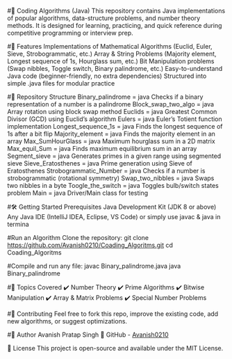 #📘 Coding Algorithms (Java)
This repository contains Java implementations of popular algorithms, data-structure problems, and number theory methods.
It is designed for learning, practicing, and quick reference during competitive programming or interview prep.


#🚀 Features
Implementations of Mathematical Algorithms (Euclid, Euler, Sieve, Strobogrammatic, etc.)
Array & String Problems (Majority element, Longest sequence of 1s, Hourglass sum, etc.)
Bit Manipulation problems (Swap nibbles, Toggle switch, Binary palindrome, etc.)
Easy-to-understand Java code (beginner-friendly, no extra dependencies)
Structured into simple .java files for modular practice

#📂 Repository Structure
Binary_palindrome = java	Checks if a binary representation of a number is a palindrome
Block_swap_two_algo = java	Array rotation using block swap method
Euclids = java	Greatest Common Divisor (GCD) using Euclid’s algorithm
Eulers = java	Euler’s Totient function implementation
Longest_sequence_1s = java	Finds the longest sequence of 1s after a bit flip
Majority_element = java	Finds the majority element in an array
Max_SumHourGlass = java	Maximum hourglass sum in a 2D matrix
Max_equil_Sum = java	Finds maximum equilibrium sum in an array
Segment_sieve = java	Generates primes in a given range using segmented sieve
Sieve_Eratosthenes = java	Prime generation using Sieve of Eratosthenes
Strobogrammatic_Number = java	Checks if a number is strobogrammatic (rotational symmetry)
Swap_two_nibbles = java	Swaps two nibbles in a byte
Toogle_the_switch = java	Toggles bulb/switch states problem
Main = java	Driver/Main class for testing

#🛠️ Getting Started
Prerequisites
Java Development Kit (JDK 8 or above)
Any Java IDE (IntelliJ IDEA, Eclipse, VS Code) or simply use javac & java in termina

#Run an Algorithm
Clone the repository:
  git clone https://github.com/Avanish0210/Coading_Algoritms.git
  cd Coading_Algoritms

#Compile and run any file:
  javac Binary_palindrome.java
  java Binary_palindrome

#📖 Topics Covered
✔️ Number Theory
✔️ Prime Algorithms
✔️ Bitwise Manipulation
✔️ Array & Matrix Problems
✔️ Special Number Problems

#🤝 Contributing
Feel free to fork this repo, improve the existing code, add new algorithms, or suggest optimizations.

#👤 Author
Avanish Pratap Singh
🔗 GitHub - [Avanish0210](https://github.com/Avanish0210)

📜 License
This project is open-source and available under the MIT License.
